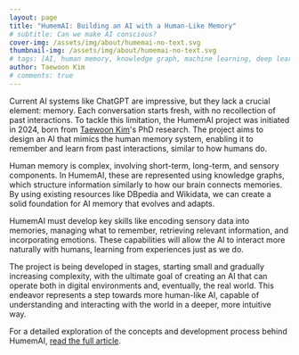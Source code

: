 ```yaml
---
layout: page
title: "HumemAI: Building an AI with a Human-Like Memory"
# subtitle: Can we make AI conscious?
cover-img: /assets/img/about/humemai-no-text.svg
thumbnail-img: /assets/img/about/humemai-no-text.svg
# tags: [AI, human memory, knowledge graph, machine learning, deep learning]
author: Taewoon Kim
# comments: true
---
```


Current AI systems like ChatGPT are impressive, but they lack a crucial element: memory.
Each conversation starts fresh, with no recollection of past interactions. To tackle
this limitation, the HumemAI project was initiated in 2024, born from [Taewoon
Kim](https://taewoon.kim)'s PhD research. The project aims to design an AI that mimics
the human memory system, enabling it to remember and learn from past interactions,
similar to how humans do.

Human memory is complex, involving short-term, long-term, and sensory components. In
HumemAI, these are represented using knowledge graphs, which structure information
similarly to how our brain connects memories. By using existing resources like DBpedia
and Wikidata, we can create a solid foundation for AI memory that evolves and adapts.

HumemAI must develop key skills like encoding sensory data into memories, managing what
to remember, retrieving relevant information, and incorporating emotions. These
capabilities will allow the AI to interact more naturally with humans, learning from
experiences just as we do.

The project is being developed in stages, starting small and gradually increasing
complexity, with the ultimate goal of creating an AI that can operate both in digital
environments and, eventually, the real world. This endeavor represents a step towards
more human-like AI, capable of understanding and interacting with the world in a deeper,
more intuitive way.

For a detailed exploration of the concepts and development process behind HumemAI, [read
the full article](https://humem.ai/2024-03-01-design-humemai/).
